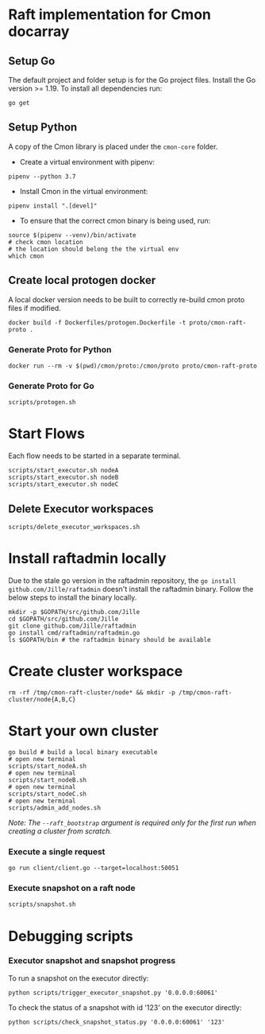# Raft implementation for Cmon docarray

## Setup Go

The default project and folder setup is for the Go project files. Install the Go version >= 1.19. To install all dependencies run:

```shell
go get
```

## Setup Python

A copy of the Cmon library is placed under the `cmon-core` folder. 
- Create a virtual environment with pipenv: 
```shell
pipenv --python 3.7
```
- Install Cmon in the virtual environment:
```shell
pipenv install ".[devel]"
```
- To ensure that the correct cmon binary is being used, run:
```shell
source $(pipenv --venv)/bin/activate
# check cmon location
# the location should belong the the virtual env
which cmon
```

## Create local protogen docker

A local docker version needs to be built to correctly re-build cmon proto files if modified.

```shell
docker build -f Dockerfiles/protogen.Dockerfile -t proto/cmon-raft-proto .
```

### Generate Proto for Python

```shell
docker run --rm -v $(pwd)/cmon/proto:/cmon/proto proto/cmon-raft-proto
```

### Generate Proto for Go

```shell
scripts/protogen.sh
```

# Start Flows

Each flow needs to be started in a separate terminal.

```shell
scripts/start_executor.sh nodeA
scripts/start_executor.sh nodeB
scripts/start_executor.sh nodeC
```

## Delete Executor workspaces

```shell
scripts/delete_executor_workspaces.sh
```

# Install raftadmin locally

Due to the stale go version in the raftadmin repository, the `go install github.com/Jille/raftadmin` doesn't install the raftadmin binary. Follow the below steps to install the binary locally.

```shell
mkdir -p $GOPATH/src/github.com/Jille
cd $GOPATH/src/github.com/Jille
git clone github.com/Jille/raftadmin
go install cmd/raftadmin/raftadmin.go
ls $GOPATH/bin # the raftadmin binary should be available
```

# Create cluster workspace

```shell
rm -rf /tmp/cmon-raft-cluster/node* && mkdir -p /tmp/cmon-raft-cluster/node{A,B,C}
```

# Start your own cluster

```shell
go build # build a local binary executable
# open new terminal
scripts/start_nodeA.sh
# open new terminal
scripts/start_nodeB.sh
# open new terminal
scripts/start_nodeC.sh
# open new terminal
scripts/admin_add_nodes.sh
```

*Note: The `--raft_bootstrap` argument is required only for the first run when creating a cluster from scratch.*

### Execute a single request

```shell
go run client/client.go --target=localhost:50051
```

### Execute snapshot on a raft node

```shell
scripts/snapshot.sh
```

# Debugging scripts

### Executor snapshot and snapshot progress

To run a snapshot on the executor directly:
```shell
python scripts/trigger_executor_snapshot.py '0.0.0.0:60061'
```

To check the status of a snapshot with id '123' on the executor directly:
```shell
python scripts/check_snapshot_status.py '0.0.0.0:60061' '123'
```
